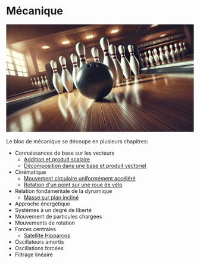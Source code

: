 # Mécanique

![](images/mecanique.webp)

Le bloc de mécanique se découpe en plusieurs chapitres:

* Connaissances de base sur les vecteurs
  * [Addition et produit scalaire](../exercices/meca/addition_et_produit_scalaire.md)
  * [Décomposition dans une base et produit vectoriel](../exercices/meca/decomposition_et_produit_vectoriel.md)
* Cinématique
  * [Mouvement circulaire uniformément accéléré](../exercices/meca/mouvement_circulaire_uniformement_accelere.md)
  * [Rotation d'un point sur une roue de vélo](../exercices/meca/roue_de_velo.md)
* Relation fondamentale de la dynamique
  * [Masse sur plan incliné](../exercices/meca/plan_incline.md)
* Approche énergétique
* Systèmes à un degré de liberté
* Mouvement de particules chargées
* Mouvements de rotation
* Forces centrales
  * [Satellite Hipparcos](../exercices/meca/hipparcos.md)
* Oscillateurs amortis
* Oscillations forcées
* Filtrage linéaire
